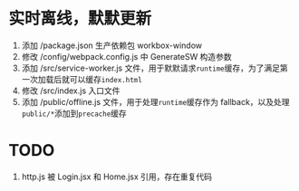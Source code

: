 # 实时离线，默默更新

1. 添加 /package.json 生产依赖包 workbox-window
2. 修改 /config/webpack.config.js 中 GenerateSW 构造参数
3. 添加 /src/service-worker.js 文件，用于默默请求`runtime`缓存，为了满足第一次加载后就可以缓存`index.html`
4. 修改 /src/index.js 入口文件
5. 添加 /public/offline.js 文件，用于处理`runtime`缓存作为 fallback，以及处理`public/*`添加到`precache`缓存

# TODO

1. http.js 被 Login.jsx 和 Home.jsx 引用，存在重复代码
